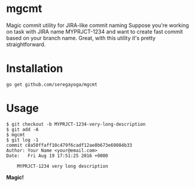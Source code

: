 # mgcmt
Magic commit utility for JIRA-like commit naming
Suppose you're working on task with JIRA name MYPRJCT-1234 and want to create fast commit based on your branch name.
Great, with this utility it's pretty straightforward.
# Installation
```
go get github.com/seregayoga/mgcmt
```
# Usage
```
$ git checkout -b MYPRJCT-1234-very-long-description
$ git add -A
$ mgcmt
$ git log -1
commit c8a50ffaff10c479f6cadf12ae0b673e69084b33
Author: Your Name <your@email.com>
Date:   Fri Aug 19 17:51:25 2016 +0000

    MYPRJCT-1234 very long description
```
**Magic!**
